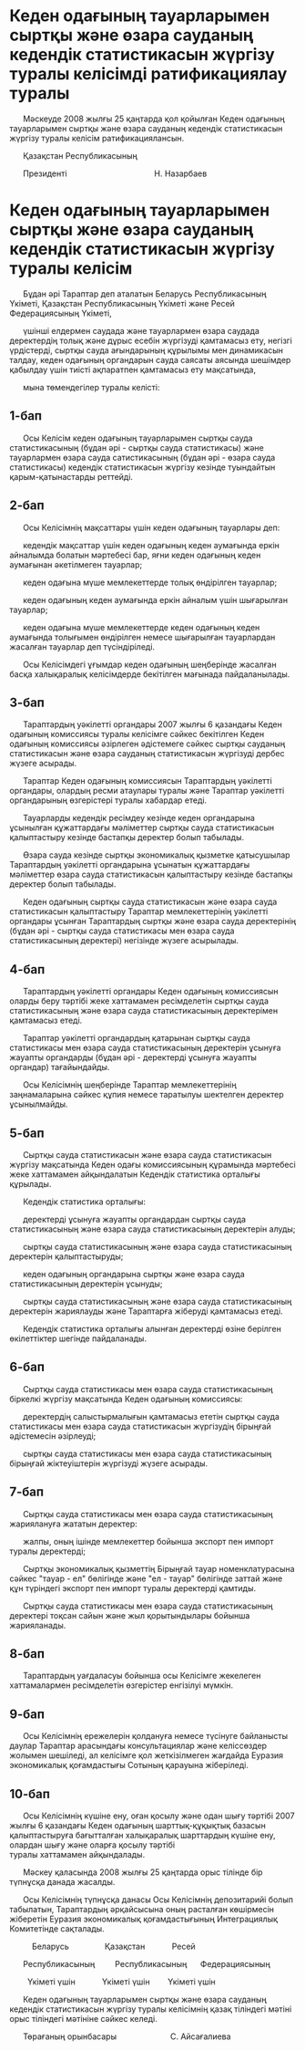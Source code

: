 # Кеден одағының тауарларымен сыртқы және өзара сауданың кедендік статистикасын жүргізу туралы келісімді ратификациялау туралы

      Мәскеуде 2008 жылғы 25 қаңтарда қол қойылған Кеден одағының тауарларымен сыртқы және өзара сауданың кедендік статистикасын жүргізу туралы келісім ратификациялансын.

      Қазақстан Республикасының

      Президенті                                       Н. Назарбаев

# Кеден одағының тауарларымен сыртқы және өзара сауданың кедендік статистикасын жүргізу туралы келісім

      Бұдан әрі Тараптар деп аталатын Беларусь Республикасының Үкіметі, Қазақстан Республикасының Үкіметі және Ресей Федерациясының Үкіметі,

      үшінші елдермен саудада және тауарлармен өзара саудада деректердің толық және дұрыс есебін жүргізуді қамтамасыз ету, негізгі үрдістерді, сыртқы сауда ағындарының құрылымы мен динамикасын талдау, кеден одағының органдарын сауда саясаты аясында шешімдер қабылдау үшін тиісті ақпаратпен қамтамасыз ету мақсатында,

      мына төмендегілер туралы келісті:

## 1-бап

      Осы Келісім кеден одағының тауарларымен сыртқы сауда статистикасының (бұдан әрі - сыртқы сауда статистикасы) және тауарлармен өзара сауда сатистикасының (бұдан әрі - өзара сауда статистикасы) кедендік статистикасын жүргізу кезінде туындайтын қарым-қатынастарды реттейді.

## 2-бап

      Осы Келісімнің мақсаттары үшін кеден одағының тауарлары деп:

      кедендік мақсаттар үшін кеден одағының кеден аумағында еркін айналымда болатын мәртебесі бар, яғни кеден одағының кеден аумағынан әкетілмеген тауарлар;

      кеден одағына мүше мемлекеттерде толық өндірілген тауарлар;

      кеден одағының кеден аумағында еркін айналым үшін шығарылған тауарлар;

      кеден одағына мүше мемлекеттерде кеден одағының кеден аумағында толығымен өндірілген немесе шығарылған тауарлардан жасалған тауарлар деп түсіндіріледі.

      Осы Келісімдегі ұғымдар кеден одағының шеңберінде жасалған басқа халықаралық келісімдерде бекітілген мағынада пайдаланылады.

## 3-бап

      Тараптардың уәкілетті органдары 2007 жылғы 6 қазандағы Кеден одағының комиссиясы туралы келісімге сәйкес бекітілген Кеден одағының комиссиясы әзірлеген әдістемеге сәйкес сыртқы сауданың статистикасын және өзара сауданың статистикасын жүргізуді дербес жүзеге асырады.

      Тараптар Кеден одағының комиссиясын Тараптардың уәкілетті органдары, олардың ресми атаулары туралы және Тараптар уәкілетті органдарының өзгерістері туралы хабардар етеді.

      Тауарларды кедендік ресімдеу кезінде кеден органдарына ұсынылған құжаттардағы мәліметтер сыртқы сауда статистикасын қалыптастыру кезінде бастапқы деректер болып табылады.

      Өзара сауда кезінде сыртқы экономикалық қызметке қатысушылар Тараптардың уәкілетті органдарына ұсынатын құжаттардағы мәліметтер өзара сауда статистикасын қалыптастыру кезінде бастапқы деректер болып табылады.

      Кеден одағының сыртқы сауда статистикасын және өзара сауда статистикасын қалыптастыру Тараптар мемлекеттерінің уәкілетті органдары ұсынған Тараптардың сыртқы және өзара сауда деректерінің (бұдан әрі - сыртқы сауда статистикасы мен өзара сауда статистикасының деректері) негізінде жүзеге асырылады.

## 4-бап

      Тараптардың уәкілетті органдары Кеден одағының комиссиясын оларды беру тәртібі жеке хаттамамен ресімделетін сыртқы сауда статистикасының және өзара сауда статистикасының деректерімен қамтамасыз етеді.

      Тараптар уәкілетті органдардың қатарынан сыртқы сауда статистикасы мен өзара сауда статистикасының деректерін ұсынуға жауапты органдарды (бұдан әрі - деректерді ұсынуға жауапты органдар) тағайындайды.

      Осы Келісімнің шеңберінде Тараптар мемлекеттерінің заңнамаларына сәйкес құпия немесе таратылуы шектелген деректер ұсынылмайды.

## 5-бап

      Сыртқы сауда статистикасын және өзара сауда статистикасын жүргізу мақсатында Кеден одағы комиссиясының құрамында мәртебесі жеке хаттамамен айқындалатын Кедендік статистика орталығы құрылады.

      Кедендік статистика орталығы:

      деректерді ұсынуға жауапты органдардан сыртқы сауда статистикасының және өзара сауда статистикасының деректерін алуды;

      сыртқы сауда статистикасының және өзара сауда статистикасының деректерін қалыптастыруды;

      кеден одағының органдарына сыртқы және өзара сауда статистикасының деректерін ұсынуды;

      сыртқы сауда статистикасының және өзара сауда статистикасының деректерін жариялауды және Тараптарға жіберуді қамтамасыз етеді.

      Кедендік статистика орталығы алынған деректерді өзіне берілген өкілеттіктер шегінде пайдаланады.

## 6-бап

      Сыртқы сауда статистикасы мен өзара сауда статистикасының біркелкі жүргізу мақсатында Кеден одағының комиссиясы:

      деректердің салыстырмалығын қамтамасыз ететін сыртқы сауда статистикасы мен өзара сауда статистикасын жүргізудің бірыңғай әдістемесін әзірлеуді;

      сыртқы сауда статистикасы мен өзара сауда статистикасының бірыңғай жіктеуіштерін жүргізуді жүзеге асырады.

## 7-бап

      Сыртқы сауда статистикасы мен өзара сауда статистикасының жариялануға жататын деректер:

      жалпы, оның ішінде мемлекеттер бойынша экспорт пен импорт туралы деректерді;

      Сыртқы экономикалық қызметтің Бірыңғай тауар номенклатурасына сәйкес "тауар - ел" бөлігінде және "ел - тауар" бөлігінде заттай және құн түріндегі экспорт пен импорт туралы деректерді қамтиды.

      Сыртқы сауда статистикасы мен өзара сауда статистикасының деректері тоқсан сайын және жыл қорытындылары бойынша жарияланады.

## 8-бап

      Тараптардың уағдаласуы бойынша осы Келісімге жекелеген хаттамалармен ресімделетін өзгерістер енгізілуі мүмкін.

## 9-бап

      Осы Келісімнің ережелерін қолдануға немесе түсінуге байланысты даулар Тараптар арасындағы консультациялар және келіссөздер жолымен шешіледі, ал келісімге қол жеткізілмеген жағдайда Еуразия экономикалық қоғамдастығы Сотының қарауына жіберіледі.

## 10-бап

      Осы Келісімнің күшіне ену, оған қосылу және одан шығу тәртібі 2007 жылғы 6 қазандағы Кеден одағының шарттық-құқықтық базасын қалыптастыруға бағытталған халықаралық шарттардың күшіне ену, олардан шығу және оларға қосылу тәртібі туралы хаттамамен айқындалады.

      Мәскеу қаласында 2008 жылғы 25 қаңтарда орыс тілінде бір түпнұсқа данада жасалды.

      Осы Келісімнің түпнұсқа данасы Осы Келісімнің депозитарийі болып табылатын, Тараптардың әрқайсысына оның расталған көшірмесін жіберетін Еуразия экономикалық қоғамдастығының Интеграциялық Комитетінде сақталады.

          Беларусь                Қазақстан            Ресей

      Республикасының         Республикасының      Федерациясының

        Үкіметі үшін            Үкіметі үшін        Үкіметі үшін

      Кеден одағының тауарларымен сыртқы және өзара сауданың кедендік статистикасын жүргізу туралы келісімнің қазақ тіліндегі мәтіні орыс тіліндегі мәтініне сәйкес келеді.

      Төрағаның орынбасары                        С. Айсағалиева

